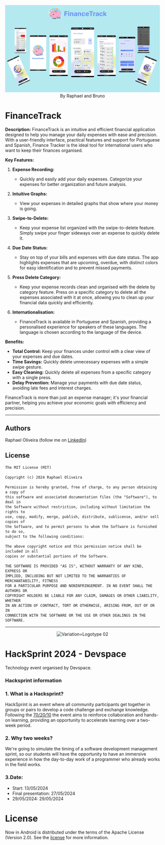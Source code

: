 <div align="center">
<img src="app/src/main/res/drawable/financetrack_github.png" width="1200">
By Raphael and Bruno
</div>


# FinanceTrack

**Description:**
  FinanceTrack is an intuitive and efficient financial application designed to help you manage your daily expenses with ease and precision. With a user-friendly interface, practical features and support for Portuguese and Spanish, Finance Tracker is the ideal tool for international users who want to keep their finances organised.

**Key Features:**

1. **Expense Recording:**
   - Quickly and easily add your daily expenses. Categorize your expenses for better organization and future analysis.

2. **Intuitive Graphs:**
   - View your expenses in detailed graphs that show where your money is going.

3. **Swipe-to-Delete:**
   - Keep your expense list organized with the swipe-to-delete feature. Simply swipe your finger sideways over an expense to quickly delete it.

4. **Due Date Status:**
   - Stay on top of your bills and expenses with due date status. The app highlights expenses that are upcoming, overdue, with distinct colors for easy identification and to prevent missed payments.

5. **Press Delete Category:**
   - Keep your expense records clean and organised with the delete by category feature. Press on a specific category to delete all the expenses associated with it at once, allowing you to clean up your financial data quickly and efficiently.

6. **Internationalisation:**
   - FinanceTrack is available in Portuguese and Spanish, providing a personalised experience for speakers of these languages. The language is chosen according to the language of the device.

**Benefits:**
- **Total Control:** Keep your finances under control with a clear view of your expenses and due dates.
- **Time Savings:** Quickly delete unnecessary expenses with a simple swipe gesture.
- **Easy Cleaning:** Quickly delete all expenses from a specific category with a single press.
- **Delay Prevention:** Manage your payments with due date status, avoiding late fees and interest charges.

FinanceTrack is more than just an expense manager; it's your financial partner, helping you achieve your economic goals with efficiency and precision.


---


## Authors
Raphael Oliveira (follow me on [LinkedIn](https://www.linkedin.com/in/raphael-oliveira-191b44b9))

## License
```
The MIT License (MIT)

Copyright (c) 2024 Raphael Oliveira

Permission is hereby granted, free of charge, to any person obtaining a copy of
this software and associated documentation files (the "Software"), to deal in
the Software without restriction, including without limitation the rights to
use, copy, modify, merge, publish, distribute, sublicense, and/or sell copies of
the Software, and to permit persons to whom the Software is furnished to do so,
subject to the following conditions:

The above copyright notice and this permission notice shall be included in all
copies or substantial portions of the Software.

THE SOFTWARE IS PROVIDED "AS IS", WITHOUT WARRANTY OF ANY KIND, EXPRESS OR
IMPLIED, INCLUDING BUT NOT LIMITED TO THE WARRANTIES OF MERCHANTABILITY, FITNESS
FOR A PARTICULAR PURPOSE AND NONINFRINGEMENT. IN NO EVENT SHALL THE AUTHORS OR
COPYRIGHT HOLDERS BE LIABLE FOR ANY CLAIM, DAMAGES OR OTHER LIABILITY, WHETHER
IN AN ACTION OF CONTRACT, TORT OR OTHERWISE, ARISING FROM, OUT OF OR IN
CONNECTION WITH THE SOFTWARE OR THE USE OR OTHER DEALINGS IN THE SOFTWARE.
```


---


<div align="center">
   
   ![Variation=Logotype 02](https://github.com/colussicode/FinTrack/assets/54089435/c5b55d7c-2b31-450e-8dc5-86473e9566d1)

</div>

HackSprint 2024 - Devspace 
==========================
Technology event organised by Devspace.

### Hacksprint information

### 1. What is a Hacksprint?
HackSprint is an event where all community participants get together in groups or pairs to develop a code challenge and exchange knowledge.
Following the [70/20/10](https://www.google.com/search?q=o+que+%C3%A9+a+regra+70+20+10&rlz=1C5CHFA_enDE1036DE1036&oq=o+que+%C3%A9+a+regra+70+20+10&gs_lcrp=EgZjaHJvbWUyBggAEEUYOTIICAEQABgWGB7SAQg3ODcyajBqN6gCALACAA&sourceid=chrome&ie=UTF-8#imgrc=0oHCIDUqPyAbqM) the event aims to reinforce collaboration and hands-on learning, providing an opportunity to accelerate learning over a two-week period.

### 2. Why two weeks?
We're going to simulate the timing of a software development management sprint, so our students will have the opportunity to have an immersive experience in how the day-to-day work of a programmer who already works in the field works.
### 3.Date:
* Start: 13/05/2024
* Final presentation: 27/05/2024
* 29/05/2024: 29/05/2024

# License
Now in Android is distributed under the terms of the Apache License (Version 2.0). See the
[license](LICENSE) for more information.
